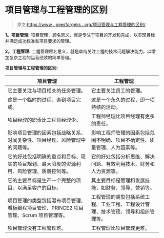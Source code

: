 # 项目管理与工程管理的区别

> 原文:[https://www . geesforgeks . org/项目管理与工程管理的区别/](https://www.geeksforgeeks.org/difference-between-project-management-and-engineering-management/)

**1。项目管理:**
项目管理，顾名思义，就是专注于项目的开发和完成，以实现目标并满足成功标准和项目要求的管理。

**2。工程管理:**
工程管理顾名思义，就是单纯关注工程的技术问题解决能力，以增加复杂工程的运营绩效的简单管理。

**项目管理与工程管理的区别:**

<center>

| 项目管理 | 工程管理 |
| --- | --- |
| 它主要关注与项目相关的任务管理。 | 它主要关注员工的管理。 |
| 这是一个临时的过程，直到项目完成。 | 这是一个永久的过程，即一项持续的活动。 |
| 项目经理的职责比工程师经理少。 | 工程师经理比项目经理有更多的责任。 |
| 影响项目管理的因素包括战略关系、时间复杂性、项目经理、风险管理中的问题等。 | 影响工程师管理的因素包括范围不明确、项目不确定性、质量管理、人为因素等。 |
| 它的好处包括明确的重点和目标、现实的项目规划、最大限度的资源利用、风险管理、质量控制等。 | 它的好处包括分析思维、解决问题、有效利用技术、财务和人力资源等。 |
| 它的主要目标是生产一个完整的项目，以满足客户的目标。 | 其主要目标是管理和发展技能，如财务、领导、营销等。 |
| 项目管理的类型包括瀑布项目管理、看板编程项目管理、PRINCE2 项目管理、Scrum 项目管理等。 | 工程管理的类型包括系统工程、工业工程、工程设计管理、技术管理、领导和组织管理等。 |
| 项目管理没有工程管理难。 | 工程管理比项目管理更难。 |

</center>